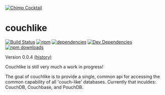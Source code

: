 [![Chimp Cocktail](http://chimpcocktail.github.io/chimpcocktail.png)](http://chimpcocktail.github.io)

couchlike
=========

[![Build Status](http://img.shields.io/travis/chimpcocktail/couchlike.svg)](https://travis-ci.org/chimpcocktail/couchlike) [![npm](http://img.shields.io/npm/v/couchlike.svg)](https://www.npmjs.org/package/couchlike) [![dependencies](https://david-dm.org/chimpcocktail/couchlike.svg)](https://david-dm.org/chimpcocktail/couchlike) [![Dev Dependencies](https://david-dm.org/chimpcocktail/couchlike/dev-status.svg)](https://david-dm.org/chimpcocktail/couchlike#info=devDependencies) [![npm downloads](http://img.shields.io/npm/dm/couchlike.svg)](https://www.npmjs.org/package/couchlike)

Version 0.0.4 [(history)](CHANGELOG.md)

Couchlike is still very much a work in progress!

The goal of couchlike is to provide a single, common api for accessing the common capability of all 'couch-like' databases. Currently that inculdes: CouchDB, Couchbase, and PouchDB.
